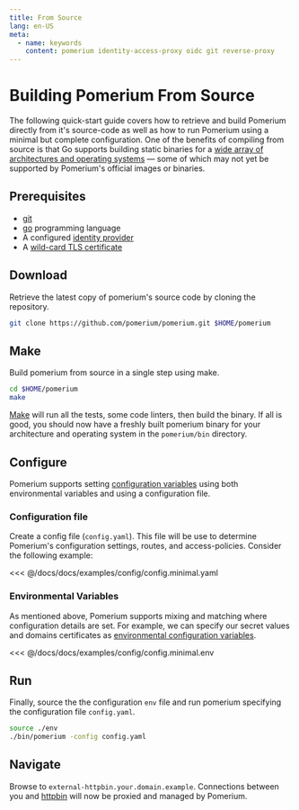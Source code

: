 ```yaml
---
title: From Source
lang: en-US
meta:
  - name: keywords
    content: pomerium identity-access-proxy oidc git reverse-proxy
---
```


# Building Pomerium From Source

The following quick-start guide covers how to retrieve and build Pomerium directly from it's source-code as well as how to run Pomerium using a minimal but complete configuration. One of the benefits of compiling from source is that Go supports building static binaries for a [wide array of architectures and operating systems](https://gist.github.com/asukakenji/f15ba7e588ac42795f421b48b8aede63) — some of which may not yet be supported by Pomerium's official images or binaries. 

## Prerequisites

-  [git](https://git-scm.com/) 
-  [go](https://golang.org/doc/install) programming language
- A configured [identity provider]
- A [wild-card TLS certificate]

## Download

Retrieve the latest copy of pomerium's source code by cloning the repository.

```bash
git clone https://github.com/pomerium/pomerium.git $HOME/pomerium
```

## Make

Build pomerium from source in a single step using make.

```bash
cd $HOME/pomerium
make
```

[Make] will run all the tests, some code linters, then build the binary. If all is good, you should now have a freshly built pomerium binary for your architecture and operating system in the `pomerium/bin` directory.

## Configure

Pomerium supports setting [configuration variables] using both environmental variables and using a configuration file.

### Configuration file

Create a config file (`config.yaml`). This file will be use to determine Pomerium's configuration settings, routes, and access-policies. Consider the following example:

<<< @/docs/docs/examples/config/config.minimal.yaml

### Environmental Variables

As mentioned above, Pomerium supports mixing and matching where configuration details are set. For example, we can specify our secret values and domains certificates as [environmental configuration variables].

<<< @/docs/docs/examples/config/config.minimal.env

## Run

Finally, source the the configuration `env` file and run pomerium specifying the configuration file `config.yaml`.

```bash
source ./env
./bin/pomerium -config config.yaml
```

## Navigate

Browse to `external-httpbin.your.domain.example`. Connections between you and [httpbin] will now be proxied and managed by Pomerium. 

[configuration variables]: ../reference/readme.md
[download]: https://github.com/pomerium/pomerium/releases
[environmental configuration variables]: https://12factor.net/config
[httpbin]: https://httpbin.org/
[identity provider]: ../docs/identity-providers.md
[make]: https://en.wikipedia.org/wiki/Make_(software)
[wild-card tls certificate]: ../docs/certificates.md

